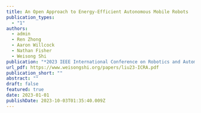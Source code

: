 ```yaml
---
title: An Open Approach to Energy-Efficient Autonomous Mobile Robots
publication_types:
  - "1"
authors:
  - admin
  - Ren Zhong
  - Aaron Willcock
  - Nathan Fisher
  - Weisong Shi
publication: "*2023 IEEE International Conference on Robotics and Automation (ICRA)*"
url_pdf: https://www.weisongshi.org/papers/liu23-ICRA.pdf
publication_short: ""
abstract: ""
draft: false
featured: true
date: 2023-01-01
publishDate: 2023-10-03T01:35:40.009Z
---
```

